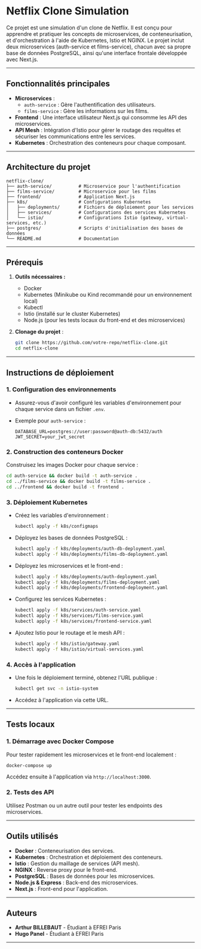 # Netflix Clone Simulation

Ce projet est une simulation d'un clone de Netflix. Il est conçu pour apprendre et pratiquer les concepts de microservices, de conteneurisation, et d'orchestration à l'aide de Kubernetes, Istio et NGINX. Le projet inclut deux microservices (auth-service et films-service), chacun avec sa propre base de données PostgreSQL, ainsi qu'une interface frontale développée avec Next.js.

---

## **Fonctionnalités principales**

- **Microservices** :
  - `auth-service` : Gère l'authentification des utilisateurs.
  - `films-service` : Gère les informations sur les films.
- **Frontend** : Une interface utilisateur Next.js qui consomme les API des microservices.
- **API Mesh** : Intégration d'Istio pour gérer le routage des requêtes et sécuriser les communications entre les services.
- **Kubernetes** : Orchestration des conteneurs pour chaque composant.

---

## **Architecture du projet**

```plaintext
netflix-clone/
├── auth-service/          # Microservice pour l'authentification
├── films-service/         # Microservice pour les films
├── frontend/              # Application Next.js
├── k8s/                   # Configurations Kubernetes
│   ├── deployments/       # Fichiers de déploiement pour les services
│   ├── services/          # Configurations des services Kubernetes
│   └── istio/             # Configurations Istio (gateway, virtual-services, etc.)
├── postgres/              # Scripts d'initialisation des bases de données
└── README.md              # Documentation
```

---

## **Prérequis**

1. **Outils nécessaires :**

   - Docker
   - Kubernetes (Minikube ou Kind recommandé pour un environnement local)
   - Kubectl
   - Istio (installé sur le cluster Kubernetes)
   - Node.js (pour les tests locaux du front-end et des microservices)
2. **Clonage du projet** :

   ```bash
   git clone https://github.com/votre-repo/netflix-clone.git
   cd netflix-clone
   ```

---

## **Instructions de déploiement**

### **1. Configuration des environnements**

- Assurez-vous d'avoir configuré les variables d'environnement pour chaque service dans un fichier `.env`.
- Exemple pour `auth-service` :

  ```env
  DATABASE_URL=postgres://user:password@auth-db:5432/auth
  JWT_SECRET=your_jwt_secret
  ```

### **2. Construction des conteneurs Docker**

Construisez les images Docker pour chaque service :

```bash
cd auth-service && docker build -t auth-service .
cd ../films-service && docker build -t films-service .
cd ../frontend && docker build -t frontend .
```

### **3. Déploiement Kubernetes**

- Créez les variables d'environnement :

  ```bash
  kubectl apply -f k8s/configmaps
  ```
- Déployez les bases de données PostgreSQL :

  ```bash
  kubectl apply -f k8s/deployments/auth-db-deployment.yaml
  kubectl apply -f k8s/deployments/films-db-deployment.yaml
  ```
- Déployez les microservices et le front-end :

  ```bash
  kubectl apply -f k8s/deployments/auth-deployment.yaml
  kubectl apply -f k8s/deployments/films-deployment.yaml
  kubectl apply -f k8s/deployments/frontend-deployment.yaml
  ```
- Configurez les services Kubernetes :

  ```bash
  kubectl apply -f k8s/services/auth-service.yaml
  kubectl apply -f k8s/services/films-service.yaml
  kubectl apply -f k8s/services/frontend-service.yaml
  ```
- Ajoutez Istio pour le routage et le mesh API :

  ```bash
  kubectl apply -f k8s/istio/gateway.yaml
  kubectl apply -f k8s/istio/virtual-services.yaml
  ```

### **4. Accès à l'application**

- Une fois le déploiement terminé, obtenez l'URL publique :

  ```bash
  kubectl get svc -n istio-system
  ```
- Accédez à l'application via cette URL.

---

## **Tests locaux**

### **1. Démarrage avec Docker Compose**

Pour tester rapidement les microservices et le front-end localement :

```bash
docker-compose up
```

Accédez ensuite à l'application via `http://localhost:3000`.

### **2. Tests des API**

Utilisez Postman ou un autre outil pour tester les endpoints des microservices.

---

## **Outils utilisés**

- **Docker** : Conteneurisation des services.
- **Kubernetes** : Orchestration et déploiement des conteneurs.
- **Istio** : Gestion du maillage de services (API mesh).
- **NGINX** : Reverse proxy pour le front-end.
- **PostgreSQL** : Bases de données pour les microservices.
- **Node.js & Express** : Back-end des microservices.
- **Next.js** : Front-end pour l'application.

---

## **Auteurs**

- **Arthur BILLEBAUT** - Étudiant à EFREI Paris
- **Hugo Panel** - Étudiant à EFREI Paris

---
